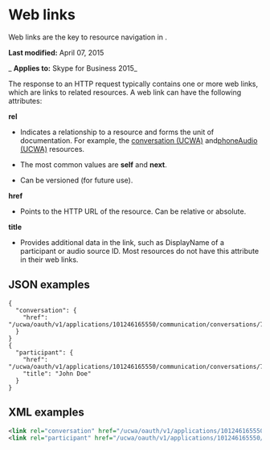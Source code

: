 
# Web links
Web links are the key to resource navigation in .

 **Last modified:** April 07, 2015

 _ **Applies to:** Skype for Business 2015_

The response to an HTTP request typically contains one or more web links, which are links to related resources. A web link can have the following attributes:

 **rel**

- Indicates a relationship to a resource and forms the unit of documentation. For example, the [conversation (UCWA)](conversation_ref.md) and[phoneAudio (UCWA)](phoneAudio_ref.md) resources.
    
- The most common values are  **self** and **next**.
    
- Can be versioned (for future use).
    
 **href**

- Points to the HTTP URL of the resource. Can be relative or absolute.
    
 **title**

- Provides additional data in the link, such as DisplayName of a participant or audio source ID. Most resources do not have this attribute in their web links.
    

## JSON examples


```
{
  "conversation": {
    "href": "/ucwa/oauth/v1/applications/101246165550/communication/conversations/7c5c",
  }
}
{
  "participant": {
    "href": "/ucwa/oauth/v1/applications/101246165550/communication/conversations/7c5c/participants/johndoe@contoso.com",
    "title": "John Doe"
  }
}

```


## XML examples


```XML
<link rel="conversation" href="/ucwa/oauth/v1/applications/101246165550/communication/conversations/7c5c/" />
<link rel="participant" href="/ucwa/oauth/v1/applications/101246165550/communication/conversations/7c5c/participants/johndoe@contoso.com" title="John Doe" />

```

